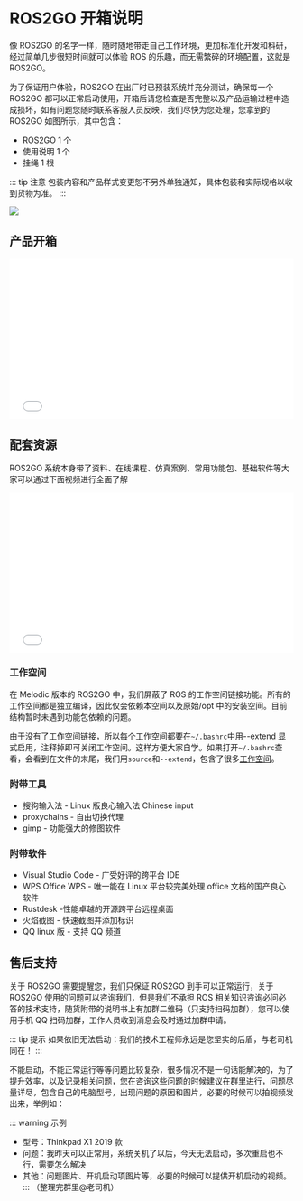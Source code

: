# ROS2GO 开箱说明

像 ROS2GO 的名字一样，随时随地带走自己工作环境，更加标准化开发和科研，经过简单几步很短时间就可以体验 ROS 的乐趣，而无需繁碎的环境配置，这就是 ROS2GO。

为了保证用户体验，ROS2GO 在出厂时已预装系统并充分测试，确保每一个 ROS2GO 都可以正常启动使用，开箱后请您检查是否完整以及产品运输过程中造成损坏，如有问题您随时联系客服人员反映，我们尽快为您处理，您拿到的 ROS2GO 如图所示，其中包含：
- ROS2GO 1 个
- 使用说明 1 个
- 挂绳 1 根

::: tip 注意
包装内容和产品样式变更恕不另外单独通知，具体包装和实际规格以收到货物为准。
:::

![](https://tianbot-pic.oss-cn-beijing.aliyuncs.com/tianbot-pic/Tianbot-Doc202310241233148.jpg)

## 产品开箱

<div style="position: relative; padding-bottom: 56.25%; height: 0;">
  <iframe src="//player.bilibili.com/player.html?aid=456565029&bvid=BV1r5411a7sd&cid=221459248&p=1&autoplay=0" frameborder="no" scrolling="no" 
    style="position: absolute; top: 0; left: 0; width: 100%; height: 100%;"></iframe>
</div>

## 配套资源

ROS2GO 系统本身带了资料、在线课程、仿真案例、常用功能包、基础软件等大家可以通过下面视频进行全面了解


<div style="position: relative; padding-bottom: 56.25%; height: 0;">
  <iframe src="//player.bilibili.com/player.html?aid=626705909&bvid=BV1St4y1D7ZK&cid=221476779&p=1&autoplay=0" frameborder="no" scrolling="no" 
    style="position: absolute; top: 0; left: 0; width: 100%; height: 100%;"></iframe>
</div>

### 工作空间
在 Melodic 版本的 ROS2GO 中，我们屏蔽了 ROS 的工作空间链接功能。所有的工作空间都是独立编译，因此仅会依赖本空间以及原始/opt 中的安装空间。目前结构暂时未遇到功能包依赖的问题。

由于没有了工作空间链接，所以每个工作空间都要在[`~/.bashrc`](https://www.digitalocean.com/community/tutorials/bashrc-file-in-linux)中用--extend 显式启用，注释掉即可关闭工作空间。这样方便大家自学。如果打开`~/.bashrc`查看，会看到在文件的末尾，我们用`source`和`--extend`，包含了很多[工作空间](/basic/ros/ros2go-data-brief)。

### 附带工具
*   搜狗输入法 - Linux 版良心输入法 Chinese input    
*   proxychains - 自由切换代理
*   gimp - 功能强大的修图软件
### 附带软件
*   Visual Studio Code - 广受好评的跨平台 IDE
*   WPS Office WPS - 唯一能在 Linux 平台较完美处理 office 文档的国产良心软件
*   Rustdesk -性能卓越的开源跨平台远程桌面
*   火焰截图 - 快速截图并添加标识
*   QQ linux 版 - 支持 QQ 频道

## 售后支持
关于 ROS2GO 需要提醒您，我们只保证 ROS2GO 到手可以正常运行，关于 ROS2GO 使用的问题可以咨询我们，但是我们不承担 ROS 相关知识咨询必问必答的技术支持，随货附带的说明书上有加群二维码（只支持扫码加群），您可以使用手机 QQ 扫码加群，工作人员收到消息会及时通过加群申请。

::: tip 提示 
如果依旧无法启动：我们的技术工程师永远是您坚实的后盾，与老司机同在！ 
:::

不能启动，不能正常运行等等问题比较复杂，很多情况不是一句话能解决的，为了提升效率，以及记录相关问题，您在咨询这些问题的时候建议在群里进行，问题尽量详尽，包含自己的电脑型号，出现问题的原因和图片，必要的时候可以拍视频发出来，举例如：

::: warning 示例
- 型号：Thinkpad X1 2019 款
- 问题：我昨天可以正常用，系统关机了以后，今天无法启动，多次重启也不行，需要怎么解决
- 其他：问题图片、开机启动项图片等，必要的时候可以提供开机启动的视频。
:::
（整理完群里@老司机）